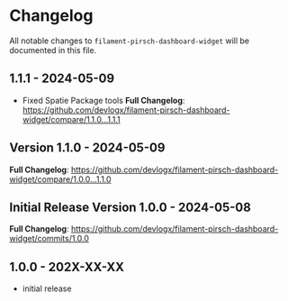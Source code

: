 # Changelog

All notable changes to `filament-pirsch-dashboard-widget` will be documented in this file.

## 1.1.1 - 2024-05-09

- Fixed Spatie Package tools
  **Full Changelog**: https://github.com/devlogx/filament-pirsch-dashboard-widget/compare/1.1.0...1.1.1

## Version 1.1.0 - 2024-05-09

**Full Changelog**: https://github.com/devlogx/filament-pirsch-dashboard-widget/compare/1.0.0...1.1.0

## Initial Release Version 1.0.0 - 2024-05-08

**Full Changelog**: https://github.com/devlogx/filament-pirsch-dashboard-widget/commits/1.0.0

## 1.0.0 - 202X-XX-XX

- initial release
